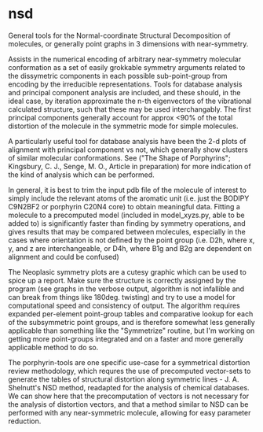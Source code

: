 # nsd
General tools for the Normal-coordinate Structural Decomposition of molecules, or generally point graphs in 3 dimensions with near-symmetry.

Assists in the numerical encoding of arbitrary near-symmetry molecular conformation as a set of easily grokkable symmetry arguments related to the 
dissymetric components in each possible sub-point-group from encoding by the irreducible representations. Tools for database analysis and principal component
analysis are included, and these should, in the ideal case, by iteration approximate the n-th eigenvectors of the vibrational calculated structure, such that 
these may be used interchangably. The first principal components generally account for approx <90% of the total distortion of the molecule in the symmetric mode 
for simple molecules.

A particularly useful tool for database analysis have been the 2-d plots of alignment with principal component vs not, which generally show clusters of similar 
molecular conformations. See ("The Shape of Porphyrins"; Kingsbury, C. J., Senge, M. O., Article in preparation) for more indication of the kind of analysis
which can be performed.

In general, it is best to trim the input pdb file of the molecule of interest to simply include the relevant atoms of the aromatic unit 
(i.e. just the BODIPY C9N2BF2 or porphyrin C20N4 core) to obtain meaningful data. Fitting a molecule to a precomputed model (included in model_xyzs.py, 
able to be added to) is significantly faster than finding by symmetry operations, and gives results that may be compared between molecules, especially in the cases 
where orientation is not defined by the point group (i.e. D2h, where x, y, and z are interchangeable, or D4h, where B1g and B2g are dependent on alignment and could be confused)

The Neoplasic symmetry plots are a cutesy graphic which can be used to spice up a report. Make sure the structure is correctly assigned by the program 
(see graphs in the verbose output, algorithm is not infallible and can break from things like 180deg. twisting) and try to use a model for computational 
speed and consistency of output. The algorithm requires expanded per-element point-group tables and comparative lookup for each of the subsymmetric point 
groups, and is therefore somewhat less generally applicable than something like the "Symmetrize" routine, but I'm working on getting more point-groups integrated
and on a faster and more generally applicable method to do so.

The porphyrin-tools are one specific use-case for a symmetrical distortion review methodology, which requres the use of precomputed vector-sets to generate the 
tables of structural distortion along symmetric lines - J. A. Shelnutt's NSD method, readapted for the analysis of chemical databases. We can show here that the 
precomputation of vectors is not necessary for the analysis of distortion vectors, and that a method similar to NSD can be performed with any near-symmetric molecule,
allowing for easy parameter reduction.
